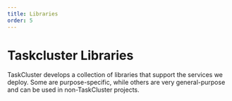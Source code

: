 ```yaml
---
title: Libraries
order: 5
---
```


# Taskcluster Libraries

TaskCluster develops a collection of libraries that support the services we
deploy.  Some are purpose-specific, while others are very general-purpose and
can be used in non-TaskCluster projects.

